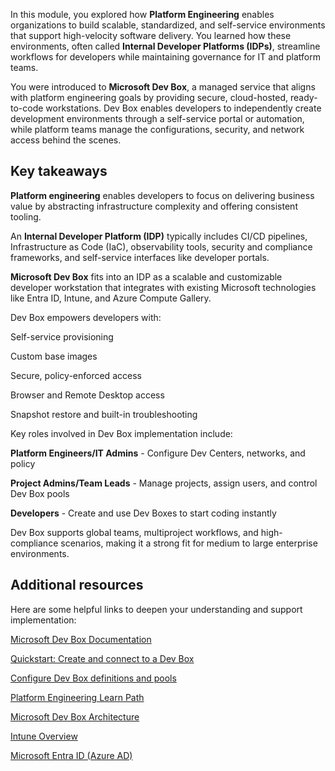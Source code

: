 
In this module, you explored how **Platform Engineering** enables organizations to build scalable, standardized, and self-service environments that support high-velocity software delivery. You learned how these environments, often called **Internal Developer Platforms (IDPs)**, streamline workflows for developers while maintaining governance for IT and platform teams.

You were introduced to **Microsoft Dev Box**, a managed service that aligns with platform engineering goals by providing secure, cloud-hosted, ready-to-code workstations. Dev Box enables developers to independently create development environments through a self-service portal or automation, while platform teams manage the configurations, security, and network access behind the scenes.

## Key takeaways

**Platform engineering** enables developers to focus on delivering business value by abstracting infrastructure complexity and offering consistent tooling.

An **Internal Developer Platform (IDP)** typically includes CI/CD pipelines, Infrastructure as Code (IaC), observability tools, security and compliance frameworks, and self-service interfaces like developer portals.

**Microsoft Dev Box** fits into an IDP as a scalable and customizable developer workstation that integrates with existing Microsoft technologies like Entra ID, Intune, and Azure Compute Gallery.

Dev Box empowers developers with:

Self-service provisioning

Custom base images

Secure, policy-enforced access

Browser and Remote Desktop access

Snapshot restore and built-in troubleshooting

Key roles involved in Dev Box implementation include:

**Platform Engineers/IT Admins** - Configure Dev Centers, networks, and policy

**Project Admins/Team Leads** - Manage projects, assign users, and control Dev Box pools

**Developers** - Create and use Dev Boxes to start coding instantly

Dev Box supports global teams, multiproject workflows, and high-compliance scenarios, making it a strong fit for medium to large enterprise environments.

## Additional resources

Here are some helpful links to deepen your understanding and support implementation:

[Microsoft Dev Box Documentation](/azure/dev-box/)

[Quickstart: Create and connect to a Dev Box](/azure/dev-box/quickstart-create-dev-box)

[Configure Dev Box definitions and pools](/azure/dev-box/how-to-manage-dev-box-pools)

[Platform Engineering Learn Path](/training/paths/designing-implementing-platform-engineering/)

[Microsoft Dev Box Architecture](/azure/dev-box/concept-dev-box-architecture)

[Intune Overview](/mem/intune/fundamentals/what-is-intune)

[Microsoft Entra ID (Azure AD)](/azure/active-directory/fundamentals/active-directory-whatis)